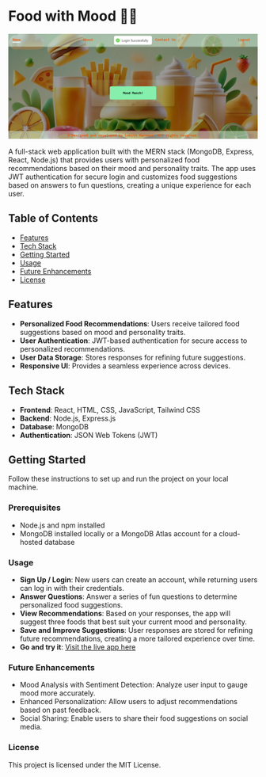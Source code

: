 # Food with Mood 🍲😄
![Alt text](./website_image.png)

A full-stack web application built with the MERN stack (MongoDB, Express, React, Node.js) that provides users with personalized food recommendations based on their mood and personality traits. The app uses JWT authentication for secure login and customizes food suggestions based on answers to fun questions, creating a unique experience for each user.

## Table of Contents
- [Features](#features)
- [Tech Stack](#tech-stack)
- [Getting Started](#getting-started)
- [Usage](#usage)
- [Future Enhancements](#future-enhancements)
- [License](#license)

## Features
- **Personalized Food Recommendations**: Users receive tailored food suggestions based on mood and personality traits.
- **User Authentication**: JWT-based authentication for secure access to personalized recommendations.
- **User Data Storage**: Stores responses for refining future suggestions.
- **Responsive UI**: Provides a seamless experience across devices.

## Tech Stack
- **Frontend**: React, HTML, CSS, JavaScript, Tailwind CSS
- **Backend**: Node.js, Express.js
- **Database**: MongoDB
- **Authentication**: JSON Web Tokens (JWT)

## Getting Started
Follow these instructions to set up and run the project on your local machine.

### Prerequisites
- Node.js and npm installed
- MongoDB installed locally or a MongoDB Atlas account for a cloud-hosted database

### Usage

- **Sign Up / Login**: New users can create an account, while returning users can log in with their credentials.
- **Answer Questions**: Answer a series of fun questions to determine personalized food suggestions.
- **View Recommendations**: Based on your responses, the app will suggest three foods that best suit your current mood and personality.
- **Save and Improve Suggestions**: User responses are stored for refining future recommendations, creating a more tailored experience over time.
- **Go and try it**: [Visit the live app here](https://fm-mern-faj3vzdao-lohith-marnenis-projects.vercel.app/)

### Future Enhancements
- Mood Analysis with Sentiment Detection: Analyze user input to gauge mood more accurately.
- Enhanced Personalization: Allow users to adjust recommendations based on past feedback.
- Social Sharing: Enable users to share their food suggestions on social media.

### License
This project is licensed under the MIT License.
